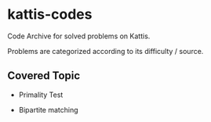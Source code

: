 # kattis-codes

Code Archive for solved problems on Kattis.

Problems are categorized according to its difficulty / source.

## Covered Topic

- Primality Test

- Bipartite matching
